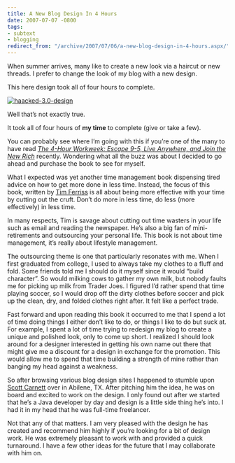 ```yaml
---
title: A New Blog Design In 4 Hours
date: 2007-07-07 -0800
tags:
- subtext
- blogging
redirect_from: "/archive/2007/07/06/a-new-blog-design-in-4-hours.aspx/"
---
```


When summer arrives, many like to create a new look via a haircut or new
threads. I prefer to change the look of my blog with a new design.

This here design took all of four hours to complete.

[![haacked-3.0-design](https://haacked.com/images/haacked_com/WindowsLiveWriter/ANewBlogDesignIn4Hours_10453/haacked-3.0-design_thumb.png)](https://haacked.com/images/haacked_com/WindowsLiveWriter/ANewBlogDesignIn4Hours_10453/haacked-3.0-design.png "New Blog Design")

Well that’s not exactly true.

It took all of four hours of **my time** to complete (give or take a
few).

You can probably see where I’m going with this if you’re one of the many
to have read *[The 4-Hour Workweek: Escape 9-5, Live Anywhere, and Join
the New
Rich](http://www.amazon.com/gp/product/0307353133?ie=UTF8&tag=youvebeenhaac-20&linkCode=as2&camp=1789&creative=9325&creativeASIN=0307353133 "The 4-Hour Workweek on Amazon.com")*
recently. Wondering what all the buzz was about I decided to go ahead
and purchase the book to see for myself.

What I expected was yet another time management book dispensing tired
advice on how to get more done in less time. Instead, the focus of this
book, written by [Tim
Ferriss](http://fourhourworkweek.com/blog/ "The Blog of Tim Ferriss") is
all about being more effective with your time by cutting out the cruft.
Don’t do more in less time, do less (more effectively) in less time.

In many respects, Tim is savage about cutting out time wasters in your
life such as email and reading the newspaper. He’s also a big fan of
mini-retirements and outsourcing your personal life. This book is not
about time management, it’s really about lifestyle management.

The outsourcing theme is one that particularly resonates with me. When I
first graduated from college, I used to always take my clothes to a
fluff and fold. Some friends told me I should do it myself since it
would “build character”. So would milking cows to gather my own milk,
but nobody faults me for picking up milk from Trader Joes. I figured I’d
rather spend that time playing soccer, so I would drop off the dirty
clothes before soccer and pick up the clean, dry, and folded clothes
right after. It felt like a perfect trade.

Fast forward and upon reading this book it occurred to me that I spend a
lot of time doing things I either don’t like to do, or things I like to
do but suck at. For example, I spent a lot of time trying to redesign my
blog to create a unique and polished look, only to come up short. I
realized I should look around for a designer interested in getting his
own name out there that might give me a discount for a design in
exchange for the promotion. This would allow me to spend that time
building a strength of mine rather than banging my head against a
weakness.

So after browsing various blog design sites I happened to stumble upon
[Scott Carnett](http://scott.carnett.name/ "Scott Carnett") over in
Abilene, TX. After pitching him the idea, he was on board and excited to
work on the design. I only found out after we started that he’s a Java
developer by day and design is a little side thing he’s into. I had it
in my head that he was full-time freelancer.

Not that any of that matters. I am very pleased with the design he has
created and recommend him highly if you’re looking for a bit of design
work. He was extremely pleasant to work with and provided a quick
turnaround. I have a few other ideas for the future that I may
collaborate with him on.

